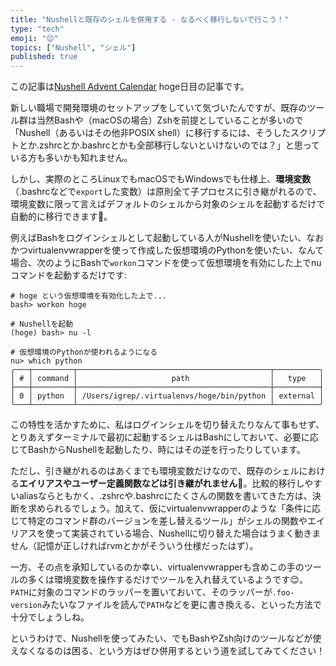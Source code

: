 ```yaml
---
title: "Nushellと既存のシェルを併用する - なるべく移行しないで行こう！"
type: "tech"
emoji: "😌"
topics: ["Nushell", "シェル"]
published: true
---
```


この記事は[Nushell Advent Calendar](https://qiita.com/advent-calendar/2024/Nushell) hoge日目の記事です。

新しい職場で開発環境のセットアップをしていて気づいたんですが、既存のツール群は当然Bashや（macOSの場合）Zshを前提としていることが多いので「Nushell（あるいはその他非POSIX shell）に移行するには、そうしたスクリプトとか.zshrcとか.bashrcとかも全部移行しないといけないのでは？」と思っている方も多いかも知れません。

しかし、実際のところLinuxでもmacOSでもWindowsでも仕様上、**環境変数**（.bashrcなどで`export`した変数）は原則全て子プロセスに引き継がれるので、環境変数に限って言えばデフォルトのシェルから対象のシェルを起動するだけで自動的に移行できます🙆。

例えばBashをログインシェルとして起動している人がNushellを使いたい、なおかつvirtualenvwrapperを使って作成した仮想環境のPythonを使いたい、なんて場合、次のようにBashで`workon`コマンドを使って仮想環境を有効にした上でnuコマンドを起動するだけです:

```
# hoge という仮想環境を有効化した上で...
bash> workon hoge

# Nushellを起動
(hoge) bash> nu -l

# 仮想環境のPythonが使われるようになる
nu> which python
╭───┬─────────┬───────────────────────────────────────────┬──────────╮
│ # │ command │                     path                  │   type   │
├───┼─────────┼───────────────────────────────────────────┼──────────┤
│ 0 │ python  │ /Users/igrep/.virtualenvs/hoge/bin/python │ external │
╰───┴─────────┴───────────────────────────────────────────┴──────────╯
```

この特性を活かすために、私はログインシェルを切り替えたりなんて事もせず、とりあえずターミナルで最初に起動するシェルはBashにしておいて、必要に応じてBashからNushellを起動したり、時にはその逆を行ったりしています。

ただし、引き継がれるのはあくまでも環境変数だけなので、既存のシェルにおける**エイリアスやユーザー定義関数などは引き継がれません**🙅。比較的移行しやすいaliasならともかく、.zshrcや.bashrcにたくさんの関数を書いてきた方は、決断を求められるでしょう。加えて、仮にvirtualenvwrapperのような「条件に応じて特定のコマンド群のバージョンを差し替えるツール」がシェルの関数やエイリアスを使って実装されている場合、Nushellに切り替えた場合はうまく動きません（記憶が正しければrvmとかがそういう仕様だったはず）。

一方、その点を承知しているのか幸い、virtualenvwrapperも含めこの手のツールの多くは環境変数を操作するだけでツールを入れ替えているようです😌。`PATH`に対象のコマンドのラッパーを置いておいて、そのラッパーが`.foo-version`みたいなファイルを読んで`PATH`などを更に書き換える、といった方法で十分でしょうしね。

というわけで、Nushellを使ってみたい、でもBashやZsh向けのツールなどが使えなくなるのは困る、という方はぜひ併用するという道を試してみてください！
